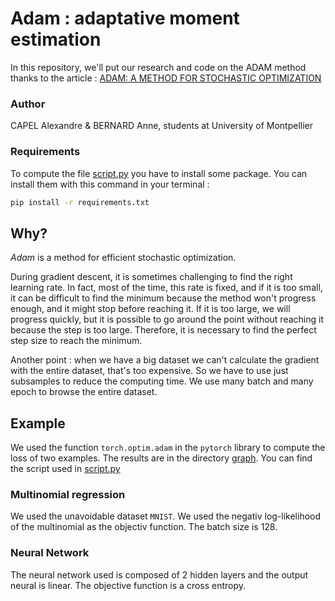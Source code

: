 # Adam : adaptative moment estimation

In this repository, we'll put our research and code on the ADAM method 
thanks to the article : [ADAM: A METHOD FOR STOCHASTIC 
OPTIMIZATION](https://browse.arxiv.org/pdf/1412.6980.pdf)

### Author
CAPEL Alexandre & BERNARD Anne, students at University of Montpellier

### Requirements 

To compute the file [script.py](script.py) you have to install some package. You can install them with this command in your terminal :
```bash
pip install -r requirements.txt
```


## Why?

*Adam* is a method for efficient stochastic optimization. 

During gradient descent, it is sometimes challenging to find the right learning rate. In fact, most of the time, this rate is fixed, and if it is too small, it can be difficult to find the minimum because the method won't progress enough, and it might stop before reaching it. If it is too large, we will progress quickly, but it is possible to go around the point without reaching it because the step is too large. Therefore, it is necessary to find the perfect step size to reach the minimum. 

Another point : when we have a big dataset we can't calculate the gradient with the entire dataset, that's too expensive. So we have to use just subsamples to reduce the computing time. We use many batch and many epoch to browse the entire dataset. 

## Example

We used the function `torch.optim.adam` in the `pytorch` library to compute the loss of two examples. The results are in the directory [graph](graph). You can find the script used in [script.py](script.py)

### Multinomial regression

We used the unavoidable dataset `MNIST`. We used the negativ log-likelihood of the multinomial as the objectiv function. The batch size is 128.

### Neural Network 

The neural network used is composed of 2 hidden layers and the output neural is linear. The objective function is a cross entropy.

